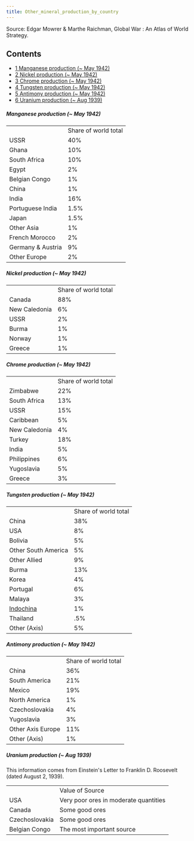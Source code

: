 ```yaml
---
title: Other_mineral_production_by_country
---
```

Source: Edgar Mowrer & Marthe Raichman, Global War : An Atlas of World
Strategy.

## Contents

-   [ 1 Manganese production (\~ May 1942)
    ](#Manganese_production_.28.7E_May_1942.29)
-   [ 2 Nickel production (\~ May 1942)
    ](#Nickel_production_.28.7E_May_1942.29)
-   [ 3 Chrome production (\~ May 1942)
    ](#Chrome_production_.28.7E_May_1942.29)
-   [ 4 Tungsten production (\~ May 1942)
    ](#Tungsten_production_.28.7E_May_1942.29)
-   [ 5 Antimony production (\~ May 1942)
    ](#Antimony_production_.28.7E_May_1942.29)
-   [ 6 Uranium production (\~ Aug 1939)
    ](#Uranium_production_.28.7E_Aug_1939.29)

#####    Manganese production (\~ May 1942) 

|                   |                      |
|-------------------|----------------------|
|                   | Share of world total |
| USSR              | 40%                  |
| Ghana             | 10%                  |
| South Africa      | 10%                  |
| Egypt             | 2%                   |
| Belgian Congo     | 1%                   |
| China             | 1%                   |
| India             | 16%                  |
| Portuguese India  | 1.5%                 |
| Japan             | 1.5%                 |
| Other Asia        | 1%                   |
| French Morocco    | 2%                   |
| Germany & Austria | 9%                   |
| Other Europe      | 2%                   |

  

#####    Nickel production (\~ May 1942) 

|               |                      |
|---------------|----------------------|
|               | Share of world total |
| Canada        | 88%                  |
| New Caledonia | 6%                   |
| USSR          | 2%                   |
| Burma         | 1%                   |
| Norway        | 1%                   |
| Greece        | 1%                   |

  

#####    Chrome production (\~ May 1942) 

|               |                      |
|---------------|----------------------|
|               | Share of world total |
| Zimbabwe      | 22%                  |
| South Africa  | 13%                  |
| USSR          | 15%                  |
| Caribbean     | 5%                   |
| New Caledonia | 4%                   |
| Turkey        | 18%                  |
| India         | 5%                   |
| Philippines   | 6%                   |
| Yugoslavia    | 5%                   |
| Greece        | 3%                   |

  

#####    Tungsten production (\~ May 1942) 

|                                          |                      |
|------------------------------------------|----------------------|
|                                          | Share of world total |
| China                                    | 38%                  |
| USA                                      | 8%                   |
| Bolivia                                  | 5%                   |
| Other South America                      | 5%                   |
| Other Allied                             | 9%                   |
| Burma                                    | 13%                  |
| Korea                                    | 4%                   |
| Portugal                                 | 6%                   |
| Malaya                                   | 3%                   |
| [Indochina](/wiki/Indochina "Indochina") | 1%                   |
| Thailand                                 | .5%                  |
| Other (Axis)                             | 5%                   |

  

#####    Antimony production (\~ May 1942) 

|                   |                      |
|-------------------|----------------------|
|                   | Share of world total |
| China             | 36%                  |
| South America     | 21%                  |
| Mexico            | 19%                  |
| North America     | 1%                   |
| Czechoslovakia    | 4%                   |
| Yugoslavia        | 3%                   |
| Other Axis Europe | 11%                  |
| Other (Axis)      | 1%                   |

  

#####    Uranium production (\~ Aug 1939) 

This information comes from Einstein's Letter to Franklin D. Roosevelt
(dated August 2, 1939).

|                |                                       |
|----------------|---------------------------------------|
|                | Value of Source                       |
| USA            | Very poor ores in moderate quantities |
| Canada         | Some good ores                        |
| Czechoslovakia | Some good ores                        |
| Belgian Congo  | The most important source             |

